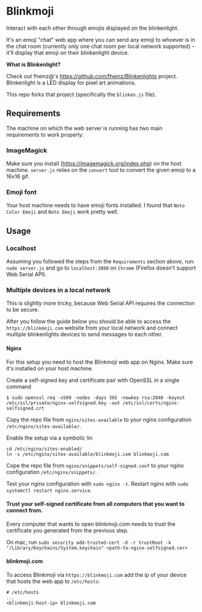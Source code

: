 # Blinkmoji

Interact with each other through emojis displayed on the blinkenlight.

It's an emoji "chat" web app where you can send any emoji to whoever is in the chat room (currently only one chat room per local network supported) - it'll display that emoji on their blinkenlight device.

**What is Blinkenlight?**

Check out fheinz@'s https://github.com/fheinz/Blinkenlights project. Blinkenlight is a LED display for pixel art animations.

This repo forks that project (specifically the `blinken.js` file).

## Requirements

The machine on which the web server is running has two main requirements to work properly:

### ImageMagick

Make sure you install (https://imagemagick.org/index.php) on the host machine.
`server.js` relies on the `convert` tool to convert the given emoji to a 16x16 gif.

### Emoji font

Your host machine needs to have emoji fonts installed. I found that `Noto Color Emoji` and `Noto Emoji` work pretty well.

## Usage

### Localhost

Assuming you followed the steps from the `Requirements` section above, run: `node server.js` and go to `localhost:3000` on `Chrome` (Firefox doesn't support Web Serial API).

### Multiple devices in a local network

This is slightly more tricky, because Web Serial API requires the connection to be secure.

After you follow the guide below you should be able to access the `https://blinkmoji.com` website from your local network and connect multiple blinkenlights devices to send messages to each other.

#### Nginx

For this setup you need to host the Blinkmoji web app on Nginx. Make sure it's installed on your host machine.

Create a self-signed key and certificate pair with OpenSSL in a single command

```
$ sudo openssl req -x509 -nodes -days 365 -newkey rsa:2048 -keyout /etc/ssl/private/nginx-selfsigned.key -out /etc/ssl/certs/nginx-selfsigned.crt
```

Copy the repo file from `nginx/sites-available` to your nginx configuration `/etc/nginx/sites-available/`.

Enable the setup via a symbolic lin

```
cd /etc/nginx/sites-enabled/
ln -s /etc/nginx/sites-available/blinkmoji.com blinkmoji.com
```

Cope the repo file from `nginx/snippets/self-signed.conf` to your nginx configuration `/etc/nginx/snippets/`.

Test your nginx configuration with `sudo nginx -t`.
Restart nginx with `sudo systemctl restart nginx.service`.

#### Trust your self-signed certificate from all computers that you want to connect from.

Every computer that wants to open blinkmoji.com needs to trust the certificate you generated from the previous step.

On mac, run `sudo security add-trusted-cert -d -r trustRoot -k "/Library/Keychains/System.keychain" <path-to-nginx-selfsigned.cer>`

#### blinkmoji.com

To access Blinkmoji via `https://blinkmoji.com` add the ip of your device that hosts the web app to `/etc/hosts`:

```
# /etc/hosts
...
<blinkmoji-host-ip> blinkmoji.com
```
